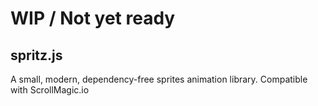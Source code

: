 # WIP / Not yet ready

## spritz.js
A small, modern, dependency-free sprites animation library. Compatible with ScrollMagic.io
